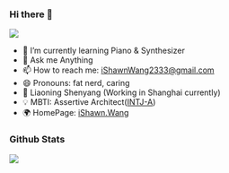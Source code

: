 ### Hi there 👋
![](https://gpvc.arturio.dev/KiLien)


- 🌱 I’m currently learning Piano & Synthesizer
- 💬 Ask me Anything
- 📫 How to reach me: iShawnWang2333@gmail.com
- 😄 Pronouns: fat nerd, caring
- 📍 Liaoning Shenyang (Working in Shanghai currently)
- 💡 MBTI: Assertive Architect([INTJ-A](https://www.16personalities.com/ch/INTJ-%E4%BA%BA%E6%A0%BC))
- 🌍 HomePage: [iShawn.Wang](https://www.ishawn.wang/)


### Github Stats
![](https://github-readme-stats.vercel.app/api?username=iShawnWang&count_private=true&theme=dark)



